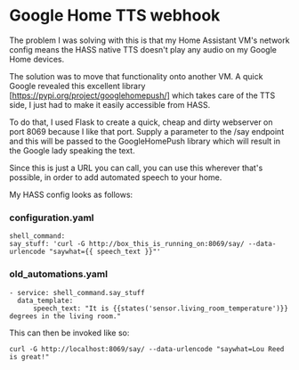 # Google Home TTS webhook

The problem I was solving with this is that my Home Assistant VM's network config means the HASS native TTS doesn't play any audio on my Google Home devices.

The solution was to move that functionality onto another VM. A quick Google revealed this excellent library [https://pypi.org/project/googlehomepush/] which takes care of the TTS side, I just had to make it easily accessible from HASS.

To do that, I used Flask to create a quick, cheap and dirty webserver on port 8069 because I like that port. Supply a parameter to the /say endpoint and this will be passed to the GoogleHomePush library which will result in the Google lady speaking the text.

Since this is just a URL you can call, you can use this wherever that's possible, in order to add automated speech to your home.

My HASS config looks as follows:

### configuration.yaml
```
shell_command:
say_stuff: 'curl -G http://box_this_is_running_on:8069/say/ --data-urlencode "saywhat={{ speech_text }}"'
```

### old_automations.yaml
```
- service: shell_command.say_stuff
  data_template:
      speech_text: "It is {{states('sensor.living_room_temperature')}} degrees in the living room."
```

This can then be invoked like so:

```
curl -G http://localhost:8069/say/ --data-urlencode "saywhat=Lou Reed is great!"
```
